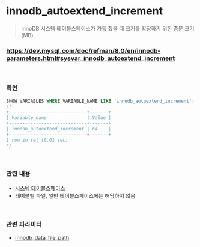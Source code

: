 innodb_autoextend_increment
===
>InnoDB 시스템 테이블스페이스가 가득 찼을 때 크기를 확장하기 위한 증분 크기 (MB)

### https://dev.mysql.com/doc/refman/8.0/en/innodb-parameters.html#sysvar_innodb_autoextend_increment

<br>

### 확인
```sql
SHOW VARIABLES WHERE VARIABLE_NAME LIKE 'innodb_autoextend_increment';
/*
+-----------------------------+-------+
| Variable_name               | Value |
+-----------------------------+-------+
| innodb_autoextend_increment | 64    |
+-----------------------------+-------+
1 row in set (0.01 sec)
*/
```

<br>

### 관련 내용
* [시스템 테이블스페이스](../tablespace/system/README.md)
* 테이블별 파일, 일반 테이블스페이스에는 해당하지 않음

<br>

### 관련 파라미터
* [innodb_data_file_path](./innodb_data_file_path.md)

<br>

